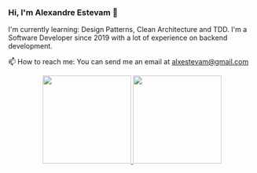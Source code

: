 ### Hi, I'm Alexandre Estevam 👋


I'm currently learning: Design Patterns, Clean Architecture and TDD.
I'm a Software Developer since 2019 with a lot of experience on backend development.

📫 How to reach me: You can send me an email at alxestevam@gmail.com

<div align="center">
  <a href="https://github.com/alxestevam">
  <img height="180em" src="https://github-readme-stats.vercel.app/api?username=alxestevam&show_icons=true&theme=dracula&include_all_commits=true&count_private=true"/>
  <img height="180em" src="https://github-readme-stats.vercel.app/api/top-langs/?username=alxestevam&layout=compact&langs_count=7&theme=dracula"/>
</div>
